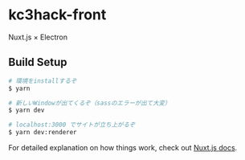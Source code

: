 # kc3hack-front

Nuxt.js × Electron

## Build Setup

```bash
# 環境をinstallするぞ
$ yarn

# 新しいWindowが出てくるぞ（sassのエラーが出て大変）
$ yarn dev

# localhost:3000 でサイトが立ち上がるぞ
$ yarn dev:renderer
```

For detailed explanation on how things work, check out [Nuxt.js docs](https://nuxtjs.org).
